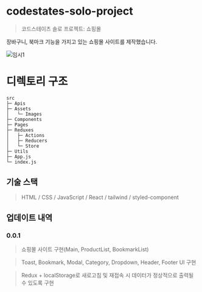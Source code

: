 # codestates-solo-project

> 코드스테이츠 솔로 프로젝트: 쇼핑몰

장바구니, 북마크 기능을 가지고 있는 쇼핑몰 사이트를 제작했습니다.

![임시1](https://github.com/KimJunpyo/fe-sprint-coz-shopping/assets/100808381/548c81df-49b6-43f0-b223-693274db14fb)

# 디렉토리 구조

```
src
├─ Apis
├─ Assets
│   └─ Images
├─ Components
├─ Pages
├─ Reduxes
│   ├─ Actions
│   ├─ Reducers
│   └─ Store
├─ Utils
├─ App.js
└─ index.js
```

## 기술 스택

> HTML / CSS / JavaScript / React / tailwind / styled-component

## 업데이트 내역

### 0.0.1

> 쇼핑몰 사이트 구현(Main, ProductList, BookmarkList)

> Toast, Bookmark, Modal, Category, Dropdown, Header, Footer UI 구현

> Redux + localStorage로 새로고침 및 재접속 시 데이터가 정상적으로 출력될 수 있도록 구현

##

